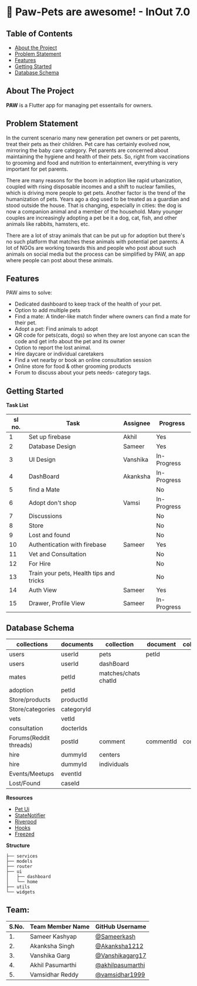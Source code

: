 # 🐶 Paw-Pets are awesome! - InOut 7.0

<!-- TABLE OF CONTENTS -->
## Table of Contents

* [About the Project](#about-the-project)
* [Problem Statement](#Problem-Statement)
* [Features](#features)
* [Getting Started](#getting-started)
* [Database Schema](#Database-Schema)

<!-- ABOUT THE PROJECT -->
## About The Project
<b>PAW</b> is a Flutter app for managing pet essentails for owners.

## Problem Statement
In the current scenario many new generation pet owners or pet parents, treat their pets as their children. Pet care has certainly evolved now, mirroring the baby care category. Pet parents are concerned about maintaining the hygiene and health of their pets. So, right from vaccinations to grooming and food and nutrition to entertainment, everything is very important for pet parents.

There are many reasons for the boom in adoption like rapid urbanization, coupled with rising disposable incomes and a shift to nuclear families, which is driving more people to get pets. Another factor is the trend of the humanization of pets. Years ago a dog used to be treated as a guardian and stood outside the house. That is changing, especially in cities: the dog is now a companion animal and a member of the household. Many younger couples are increasingly adopting a pet be it a dog, cat, fish, and other animals like rabbits, hamsters, etc.

There are a lot of stray animals that can be put up for adoption but there's no such platform that matches these animals with potential pet parents. A lot of NGOs are working towards this and people who post about such animals on social media but the process can be simplified by PAW, an app where people can post about these animals.

<!-- FEATURES -->
## Features

PAW aims to solve:
- Dedicated dashboard to keep track of the health of your pet.
- Option to add multiple pets
- Find a mate: A tinder-like match finder where owners can find a mate for their pet.
- Adopt a pet: Find animals to adopt
- QR code for pets(cats, dogs) so when they are lost anyone can scan the code and get info about the pet and its owner
- Option to report the lost animal.
- Hire daycare or individual caretakers
- Find a vet nearby or book an online consultation session
- Online store for food & other grooming products
- Forum to discuss about your pets needs- category tags.


<!-- GETTING STARTED -->
## Getting Started

**Task List**

| sl no. | Task                                    | Assignee | Progress    |
| ------ | --------------------------------------- | -------- | ----------- |
| 1      | Set up firebase                         | Akhil    | Yes         |
| 2      | Database Design                         | Sameer   | Yes         |
| 3      | UI Design                               | Vanshika | In-Progress |
| 4      | DashBoard                               | Akanksha | In-Progress |
| 5      | find a Mate                             |          | No          |
| 6      | Adopt don't shop                        | Vamsi    | In-Progress |
| 7      | Discussions                             |          | No          |
| 8      | Store                                   |          | No          |
| 9      | Lost and found                          |          | No          |
| 10     | Authentication with firebase            | Sameer   | Yes         |
| 11     | Vet and Consultation                    |          | No          |
| 12     | For Hire                                |          | No          |
| 13     | Train your pets, Health tips and tricks |          | No          |
| 14     | Auth View                               | Sameer   | Yes         |
| 15     | Drawer, Profile View                    | Sameer   | In-Progress |

<!-- DATABASE SCHEMA -->
## Database Schema

| collections            | documents  | collection           | document  | collection | document  |
| ---------------------- | ---------- | -------------------- | --------- | ---------- | --------- |
| users                  | userId     | pets                 | petId     |
| users                  | userId     | dashBoard            |
| mates                  | petId      | matches/chats chatId |
| adoption               | petId      |
| Store/products         | productId  |
| Store/categories       | categoryId |
| vets                   | vetId      |
| consultation           | docterIds  |
| Forums(Reddit threads) | postId     | comment              | commentId | comment    | commentId |
| hire                   | dummyId    | centers              |
| hire                   | dummyId    | individuals          |
| Events/Meetups         | eventId    |
| Lost/Found             | caseId     |

**Resources**

- [Pet Ui](https://www.youtube.com/watch?v=Cg9vLhfvWBE&ab_channel=TheGrowingDeveloper)
- [StateNotifier](https://www.youtube.com/watch?v=nUF0IrEjWj0&ab_channel=RobertBrunhage)
- [Riverpod](https://www.youtube.com/watch?v=GVspNESSess&t=1s&ab_channel=RobertBrunhage)
- [Hooks](https://www.youtube.com/watch?v=A1DUBgIsCv8&ab_channel=RobertBrunhage)
- [Freezed](https://www.youtube.com/watch?v=3HY6uFewwi4&t=921s&ab_channel=LearnFlutterCode)

**Structure**

```
├── services
├── models
├── router
├── ui
│   ├── dashboard
│   └── home
├── utils
└── widgets
```

## Team:

| S.No. | Team Member Name | GitHub Username |
| --------------- | --------------- | --------------- |
| 1. | Sameer Kashyap | [@Sameerkash](https://github.com/Sameerkash) |
| 2. | Akanksha Singh | [@Akanksha1212](https://github.com/Akanksha1212) |
| 3. | Vanshika Garg | [@Vanshikagarg17](https://github.com/Vanshikagarg17) |
| 4. | Akhil Pasumarthi | [@akhilpasumarthi](https://github.com/akhilpasumarthi) |
| 5. | Vamsidhar Reddy | [@vamsidhar1999](https://github.com/vamsidhar1999) |

